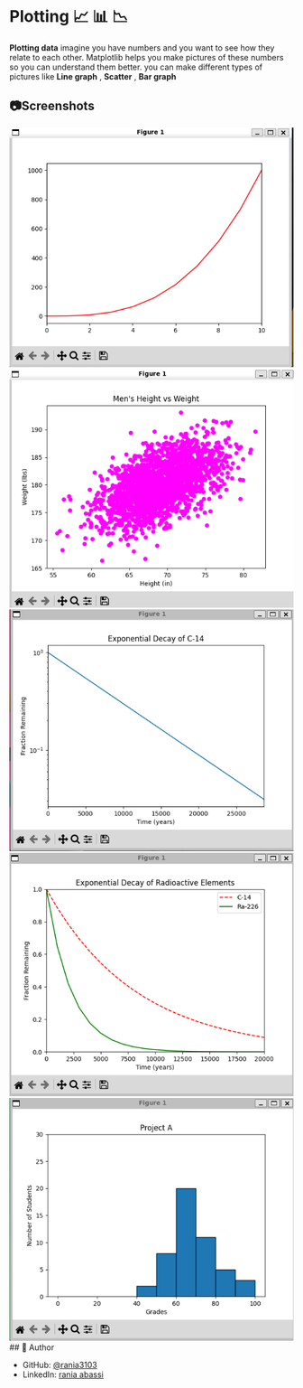 # Plotting 📈 📊  📉

**Plotting data** imagine you have numbers and you want to see how they relate to each other. Matplotlib helps you make pictures of these numbers so you can understand them better. you can make different types of pictures like <b>Line graph</b> , <b>Scatter</b> , <b>Bar graph</b>

## 📷Screenshots
<img src ="./img/task0.png">
<img src ="./img/task1.png">
<img src ="./img/task2.png">
<img src ="./img/task3.png">
<img src ="./img/task4.png">
## 👤 Author

- GitHub: [@rania3103](https://github.com/rania3103)
- LinkedIn: [rania abassi](https://linkedin.com/in/rania-abassi-24105a249)